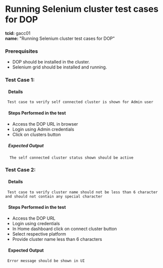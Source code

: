 # Running Selenium cluster test cases for DOP
<b>tcid:</b> gacc01 <br>
<b>name:</b> "Running Selenium cluster test cases for DOP"<br>

### Prerequisites

* DOP should be installed in the cluster.
* Selenium grid should be installed and running.

### Test Case 1: 
#### &nbsp;&nbsp;&nbsp;Details
     Test case to verify self connected cluster is shown for Admin user
#### &nbsp;&nbsp;&nbsp;Steps Performed in the test
* Access the DOP URL in browser
* Login using Admin credentials
* Click on clusters button
       
##### &nbsp;&nbsp;&nbsp;Expected Output
      The self connected cluster status shown should be active

### Test Case 2: 
#### &nbsp;&nbsp;&nbsp;Details
     Test case to verify cluster name should not be less than 6 character and should not contain any special character
#### &nbsp;&nbsp;&nbsp;Steps Performed in the test

* Access the DOP URL
* Login using credentials
* In Home dashboard click on connect cluster button
* Select respective platform
* Provide cluster name less than 6 characters

#### &nbsp;&nbsp;&nbsp;Expected Output
     Error message should be shown in UI
